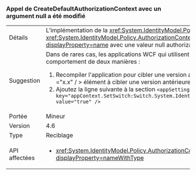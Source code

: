 ### <a name="calling-createdefaultauthorizationcontext-with-a-null-argument-has-changed"></a>Appel de CreateDefaultAuthorizationContext avec un argument null a été modifié

|   |   |
|---|---|
|Détails|L’implémentation de la <xref:System.IdentityModel.Policy.AuthorizationContext?displayProperty=name> retourné par un appel à la <xref:System.IdentityModel.Policy.AuthorizationContext.CreateDefaultAuthorizationContext(System.Collections.Generic.IList{System.IdentityModel.Policy.IAuthorizationPolicy})?displayProperty=name> avec une valeur null authorizationPolicies argument a changé dans le .NET Framework 4.6.|
|Suggestion|Dans de rares cas, les applications WCF qui utilisent l'authentification personnalisée peuvent voir les différences de comportement. Dans ce cas, vous pouvez restaurer l’ancien comportement de deux manières :<ol><li>Recompiler l'application pour cibler une version antérieure du .NET Framework autre que 4.6. Pour les services hébergés dans IIS, utilisez le &lt;httpRuntime targetFramework =&quot;x.x&quot;  / &gt; élément à cibler une version antérieure du .NET Framework.</li><li>Ajoutez la ligne suivante à la section <code>&lt;appSettings&gt;</code> de votre fichier app.config : <code>&lt;add key=&quot;appContext.SetSwitch:Switch.System.IdentityModel.EnableCachedEmptyDefaultAuthorizationContext&quot; value=&quot;true&quot; /&gt;</code></li></ol>|
|Portée|Mineur|
|Version|4.6|
|Type|Reciblage|
|API affectées|<ul><li><xref:System.IdentityModel.Policy.AuthorizationContext.CreateDefaultAuthorizationContext(System.Collections.Generic.IList{System.IdentityModel.Policy.IAuthorizationPolicy})?displayProperty=nameWithType></li></ul>|

